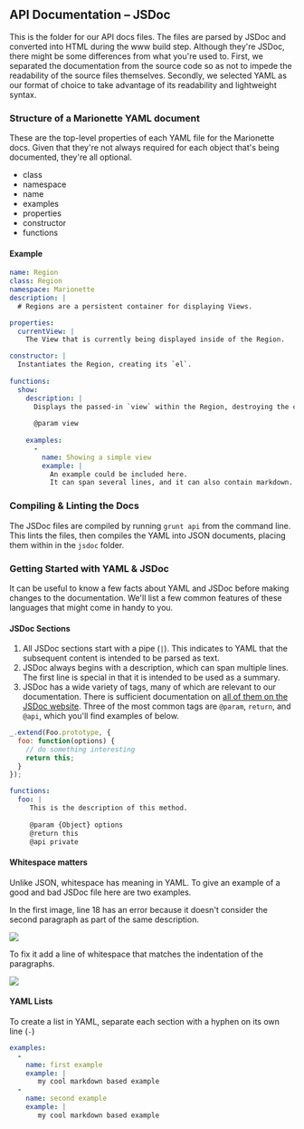 ## API Documentation – JSDoc

This is the folder for our API docs files. The files are parsed by JSDoc and converted into HTML during the www build
step. Although they're JSDoc, there might be some differences from what you're used to. First, we separated the documentation
from the source code so as not to impede the readability of the source files themselves. Secondly, we selected YAML as our
format of choice to take advantage of its readability and lightweight syntax.

### Structure of a Marionette YAML document

These are the top-level properties of each YAML file for the Marionette docs. Given that they're
not always required for each object that's being documented, they're all optional.

+ class
+ namespace
+ name
+ examples
+ properties
+ constructor
+ functions

#### Example

```yaml
name: Region
class: Region
namespace: Marionette
description: |
  # Regions are a persistent container for displaying Views.

properties:
  currentView: |
    The View that is currently being displayed inside of the Region.

constructor: |
  Instantiates the Region, creating its `el`.
  
functions: 
  show: 
    description: |
      Displays the passed-in `view` within the Region, destroying the current View, if there is one.
      
      @param view
      
    examples:
      -
        name: Showing a simple view
        example: |
          An example could be included here.
          It can span several lines, and it can also contain markdown.
```

### Compiling & Linting the Docs

The JSDoc files are compiled by running `grunt api` from the command line. This lints the files, then compiles the YAML into JSON documents,
placing them within in the `jsdoc` folder.

### Getting Started with YAML & JSDoc

It can be useful to know a few facts about YAML and JSDoc before making changes to the documentation. We'll list a few common
features of these languages that might come in handy to you.

#### JSDoc Sections

1. All JSDoc sections start with a pipe (`|`). This indicates to YAML that the subsequent content is intended to be parsed as text.
2. JSDoc always begins with a description, which can span multiple lines. The first line is special in that it is intended to be used as a summary.
3. JSDoc has a wide variety of tags, many of which are relevant to our documentation. There is sufficient documentation on [all of them on the JSDoc website](http://usejsdoc.org/).
  Three of the most common tags are `@param`, `return`, and `@api`, which you'll find examples of below.

```js
_.extend(Foo.prototype, {
  foo: function(options) {
    // do something interesting
    return this;
  }
});
```

```yaml
functions: 
  foo: |
     This is the description of this method.
        
     @param {Object} options
     @return this
     @api private
``` 


#### Whitespace matters

Unlike JSON, whitespace has meaning in YAML. To give an example of a good and bad JSDoc file here are two examples.

In the first image, line 18 has an error because it doesn't consider the second paragraph as part of the same
description.

![](http://f.cl.ly/items/0O3B0P3G3u1o3i112G16/Image%202014-08-22%20at%209.27.36%20PM.png)

To fix it add a line of whitespace that matches the indentation of the paragraphs.

![](http://f.cl.ly/items/272h0V442i0c1j1L3V3o/Image%202014-08-22%20at%209.27.42%20PM.png)

#### YAML Lists

To create a list in YAML, separate each section with a hyphen on its own line (`-`)

```yaml
examples:
  -
    name: first example
    example: |
       my cool markdown based example
  -
    name: second example
    example: |
       my cool markdown based example
```

